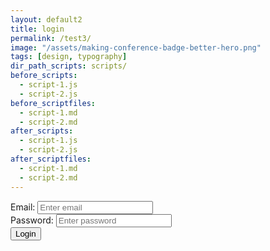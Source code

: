 ```yaml
---
layout: default2
title: login
permalink: /test3/
image: "/assets/making-conference-badge-better-hero.png"
tags: [design, typography]
dir_path_scripts: scripts/
before_scripts:
  - script-1.js
  - script-2.js
before_scriptfiles:
  - script-1.md
  - script-2.md
after_scripts:
  - script-1.js
  - script-2.js
after_scriptfiles:
  - script-1.md
  - script-2.md
---
```

<form action="" method="post" id="frmLogin">
<div class="form-group">
        <label for="email">Email:</label>
        <input type="email" class="form-control" id="email" placeholder="Enter email" name="email">
</div>
<div class="form-group">
        <label for="pwd">Password:</label>
        <input type="password" class="form-control" id="password" placeholder="Enter password" name="password">
</div>
	<input type="button" name="save" class="btn btn-primary" value="Login" id="butlogin">
</form>
<div id="output"><div id="messageBoxId"></div></div>